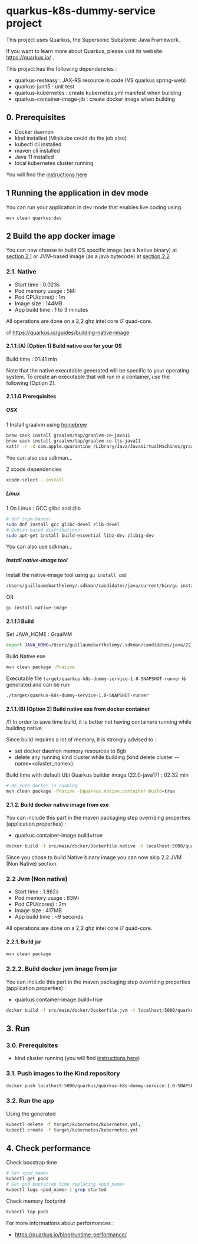 # quarkus-k8s-dummy-service project

This project uses Quarkus, the Supersonic Subatomic Java Framework.

If you want to learn more about Quarkus, please visit its website: https://quarkus.io/ .

This project has the following dependencies :
* quarkus-resteasy : JAX-RS resource in code (VS quarkus spring-web)
* quarkus-junit5 : unit test
* quarkus-kubernetes : create kubernetes.yml manifest when building
* quarkus-container-image-jib : create docker image when building

## 0. Prerequisites

* Docker daemon
* kind installed (Minikube could do the job also)
* kubectl cli installed
* maven cli installed
* Java 11 installed
* local kubernetes cluster running

You will find the [instructions here](../README.md)

## 1 Running the application in dev mode

You can run your application in dev mode that enables live coding using:
```
mvn clean quarkus:dev
```

## 2 Build the app docker image

You can now choose to build OS specific image (as a Native binary) at [section 2.1](#2.1.-Native) or JVM-based image (as a java bytecode) at [section 2.2](#2.2-Jvm-(Non-native))

### 2.1. Native

* Start time : 0.023s
* Pod memory usage : 5Mi
* Pod CPU(cores) : 1m
* Image size : 144MB
* App build time : 1 to 3 minutes

All operations are done on a 2,2 ghz intel core i7 quad-core.

cf https://quarkus.io/guides/building-native-image

#### 2.1.1.(A) [Option 1] Build native exe for your OS

Build time : 01:41 min

Note that the native executable generated will be specific to your operating system. To create an executable that will run in a container, use the following [Option 2].

#### 2.1.1.0 Prerequisites

##### OSX
1 Install graalvm using [homebrew](https://github.com/graalvm/homebrew-tap)
```bash
brew cask install graalvm/tap/graalvm-ce-java11
brew cask install graalvm/tap/graalvm-ce-lts-java11
xattr -r -d com.apple.quarantine /Library/Java/JavaVirtualMachines/graalvm-ce-*
```
You can also use sdkman...

2 xcode dependencies 
```bash
xcode-select --install
```

##### Linux
1 On Linux : GCC glibc and zlib 
```bash
# dnf (rpm-based)
sudo dnf install gcc glibc-devel zlib-devel
# Debian-based distributions:
sudo apt-get install build-essential libz-dev zlib1g-dev
```
You can also use sdkman...

##### Install native-image tool
Install the native-image tool using `gu install cmd`
```bash
/Users/guillaumebarthelemy/.sdkman/candidates/java/current/bin/gu install native-image
```
OR
```bash
gu install native-image
```

#### 2.1.1.1 Build

Set JAVA_HOME : GraalVM 
```bash
export JAVA_HOME=/Users/guillaumebarthelemy/.sdkman/candidates/java/22.1.0.r17-grl/bin/java
```
Build Native exe
```bash
mvn clean package -Pnative
```

Executable file `target/quarkus-k8s-dummy-service-1.0-SNAPSHOT-runner` is generated and can be run:
````bash
./target/quarkus-k8s-dummy-service-1.0-SNAPSHOT-runner
````

#### 2.1.1.(B) [Option 2] Build native exe from docker container

/!\ In order to save time build, it is better not having containers running while building native.  

Since build requires a lot of memory, it is strongly advised to :
* set docker daemon memory resources to 8gb
* delete any running kind cluster while building (kind delete cluster --name=<cluster_name>).


Build time with default Ubi Quarkus builder image (22.0-java17) : 02:32 min
```bash
# Be sure docker is running 
mvn clean package -Pnative -Dquarkus.native.container-build=true
```

#### 2.1.2. Build docker native image from exe

You can include this part in the maven packaging step overriding properties (application.properties) :
* quarkus.container-image.build=true

```bash
docker build -f src/main/docker/Dockerfile.native -t localhost:5000/quarkus/quarkus-k8s-dummy-service:1.0-SNAPSHOT .
```

Since you chose to build Native binary image you can now skip 2.2 JVM (Non Native) section.

### 2.2 Jvm (Non native)

* Start time : 1.862s
* Pod memory usage : 83Mi
* Pod CPU(cores) : 2m
* Image size : 417MB
* App build time : ~9 seconds

All operations are done on a 2,2 ghz intel core i7 quad-core.

#### 2.2.1. Build jar 

```
mvn clean package
```

### 2.2.2. Build docker jvm image from jar

You can include this part in the maven packaging step overriding properties (application.properties) :
* quarkus.container-image.build=true

```bash
docker build -f src/main/docker/Dockerfile.jvm -t localhost:5000/quarkus/quarkus-k8s-dummy-service:1.0-SNAPSHOT .
```


## 3. Run

### 3.0. Prerequisites

* kind cluster running (you will find [instructions here](../README.md#2.1.-create-kind-kubernetes-cluster))

### 3.1. Push images to the Kind repository

```bash
docker push localhost:5000/quarkus/quarkus-k8s-dummy-service:1.0-SNAPSHOT
```

### 3.2. Run the app

Using the generated
```bash
kubectl delete -f target/kubernetes/kubernetes.yml;
kubectl create -f target/kubernetes/kubernetes.yml
```

## 4. Check performance

Check boostrap time
```bash
# Get <pod_name>
kubectl get pods
# Get pod bootstrap time replacing <pod_name>
kubectl logs <pod_name> | grep started
```

Check memory footprint
```bash
kubectl top pods
```

For more informations about performances : 
* https://quarkus.io/blog/runtime-performance/
